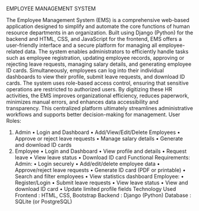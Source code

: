 EMPLOYEE MANAGEMENT SYSTEM

The Employee Management System (EMS) is a comprehensive web-based application designed to simplify and automate the core functions of human resource departments in an organization. Built using Django (Python) for the backend and HTML, CSS, and JavaScript for the frontend, EMS offers a user-friendly interface and a secure platform for managing all employee-related data. The system enables administrators to efficiently handle tasks such as employee registration, updating employee records, approving or rejecting leave requests, managing salary details, and generating employee ID cards. Simultaneously, employees can log into their individual dashboards to view their profile, submit leave requests, and download ID cards. The system uses role-based access control, ensuring that sensitive operations are restricted to authorized users. By digitizing these HR activities, the EMS improves organizational efficiency, reduces paperwork, minimizes manual errors, and enhances data accessibility and transparency. This centralized platform ultimately streamlines administrative workflows and supports better decision-making for management.
User Roles:
1. Admin
•	Login and Dashboard
•	Add/View/Edit/Delete Employees
•	Approve or reject leave requests
•	Manage salary details
•	Generate and download ID cards
2. Employee
•	Login and Dashboard
•	View profile and details
•	Request leave
•	View leave status
•	Download ID card
Functional Requirements:
Admin:
•	Login securely
•	Add/edit/delete employee data
•	Approve/reject leave requests
•	Generate ID card (PDF or printable)
•	Search and filter employees
•	View statistics dashboard
Employee:
•	Register/Login
•	Submit leave requests
•	View leave status
•	View and download ID card
•	Update limited profile fields
Technology Used
Frontend	: HTML, CSS, Bootstrap
Backend	: Django (Python)
Database	: SQLite (or PostgreSQL)

